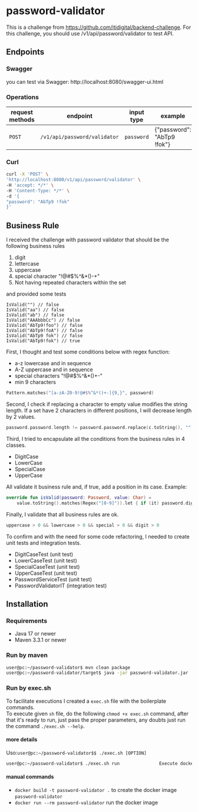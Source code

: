 # password-validator

This is a challenge from https://github.com/itidigital/backend-challenge. For this challenge, you should use /v1/api/password/validator to test API.

## Endpoints

### Swagger
you can test via Swagger: http://localhost:8080/swagger-ui.html

### Operations
| request methods | endpoint                           | input type | example                    | description       |
|-----------------|------------------------------------|------------|----------------------------|-------------------|
| `POST`          | `/v1/api/password/validator`       | `password` | {"password": "AbTp9 !fok"} | pasword validator |

### Curl
```bash
curl -X 'POST' \
'http://localhost:8080/v1/api/password/validator' \
-H 'accept: */*' \
-H 'Content-Type: */*' \
-d '{
"password": "AbTp9 !fok"
}'
```

## Business Rule
I received the challenge with password validator that should be the following business rules
1. digit
2. lettercase
3. uppercase
4. special character "!@#$%^&*()-+"
5. Not having repeated characters within the set

and provided some tests
```
IsValid("") // false  
IsValid("aa") // false  
IsValid("ab") // false  
IsValid("AAAbbbCc") // false  
IsValid("AbTp9!foo") // false  
IsValid("AbTp9!foA") // false
IsValid("AbTp9 fok") // false
IsValid("AbTp9!fok") // true
```
First, 
I thought and test some conditions below with regex function:
* a-z lowercase and in sequence
* A-Z uppercase and in sequence
* special characters "!@#$%^&*()+-"
* min 9 characters
```kotlin
Pattern.matches("[a-zA-Z0-9!@#$%^&*()+-]{9,}", password)
```

Second,
I check if replacing a character to empty value modifies the string length. If a set have 2 characters in different positions, I will decrease length by 2 values.
```kotlin
password.password.length != password.password.replace(c.toString(), "").length + 1
```

Third,
I tried to encapsulate all the conditions from the business rules in 4 classes.
* DigitCase
* LowerCase
* SpecialCase
* UpperCase

All validate it business rule and, if true, add a position in its case.
Example:
```kotlin
override fun isValid(password: Password, value: Char) =
    value.toString().matches(Regex("[0-9]")).let { if (it) password.digit += 1 }
```

Finally,
I validate that all business rules are ok.
```kotlin
uppercase > 0 && lowercase > 0 && special > 0 && digit > 0
```

To confirm and with the need for some code refactoring, I needed to create unit tests and integration tests.
* DigitCaseTest (unit test)
* LowerCaseTest (unit test)
* SpecialCaseTest (unit test)
* UpperCaseTest (unit test)
* PasswordServiceTest (unit test) 
* PasswordValidatorIT (integration test)


## Installation

### Requirements
- Java 17 or newer
- Maven 3.3.1 or newer

### Run by maven

```bash
user@pc:~/password-validator$ mvn clean package
user@pc:~/password-validator/target$ java -jar password-validator.jar
```

### Run by exec.sh
To facilitate executions I created a `exec.sh` file with the boilerplate commands.<br />
To execute given `sh` file, do the following `chmod +x exec.sh` command, after that it's ready to run, just pass the
proper parameters, any doubts just run the command `./exec.sh --help`.

#### more details

Uso:`user@pc:~/password-validator$$ ./exec.sh [OPTION]`
```bash
user@pc:~/password-validator$ ./exec.sh run               Execute docker command to create password-validator image and run using 8080 port
```

#### manual commands

- `docker build -t password-validator .` to create the docker image `password-validator`
- `docker run --rm password-validator` run the docker image